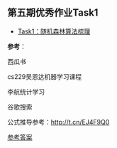 ## 第五期优秀作业Task1

* [Task1：随机森林算法梳理 ](https://liken95.github.io/)

**参考**：

西瓜书
          
cs229吴恩达机器学习课程
           
李航统计学习
           
谷歌搜索

公式推导参考：http://t.cn/EJ4F9Q0

[参考答案](./../参考答案)